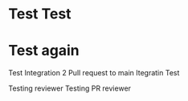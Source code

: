 # Test Test
# Test again
Test Integration 2
Pull request to main
Itegratin
Test

Testing reviewer
Testing PR reviewer

